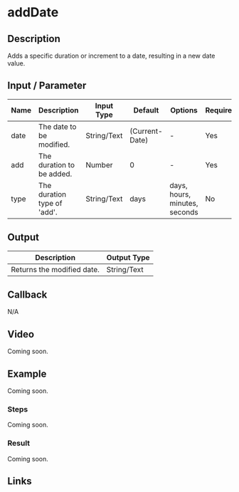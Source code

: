 # addDate

## Description

Adds a specific duration or increment to a date, resulting in a new date value.

## Input / Parameter

| Name | Description | Input Type | Default | Options | Required |
| ------ | ------ | ------ | ------ | ------ | ------ |
| date | The date to be modified. | String/Text | (Current-Date) | - | Yes |
| add | The duration to be added. | Number | 0 | - | Yes |
| type | The duration type of 'add'. | String/Text | days | days, hours, minutes, seconds | No |

## Output

| Description | Output Type |
| ------ | ------ |
| Returns the modified date. | String/Text |

## Callback

N/A

## Video

Coming soon.

## Example

Coming soon.

### Steps

Coming soon.

### Result

Coming soon.

## Links